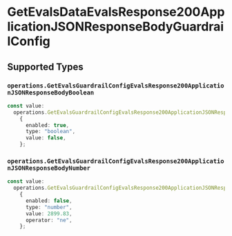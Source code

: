 # GetEvalsDataEvalsResponse200ApplicationJSONResponseBodyGuardrailConfig


## Supported Types

### `operations.GetEvalsGuardrailConfigEvalsResponse200ApplicationJSONResponseBodyBoolean`

```typescript
const value:
  operations.GetEvalsGuardrailConfigEvalsResponse200ApplicationJSONResponseBodyBoolean =
    {
      enabled: true,
      type: "boolean",
      value: false,
    };
```

### `operations.GetEvalsGuardrailConfigEvalsResponse200ApplicationJSONResponseBodyNumber`

```typescript
const value:
  operations.GetEvalsGuardrailConfigEvalsResponse200ApplicationJSONResponseBodyNumber =
    {
      enabled: false,
      type: "number",
      value: 2899.83,
      operator: "ne",
    };
```

